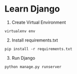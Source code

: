 # Learn Django

1. Create Virtual Environment


`virtualenv env`


2. Install requirements.txt


`pip install -r requirements.txt`


3. Run Django


`python manage.py runserver`